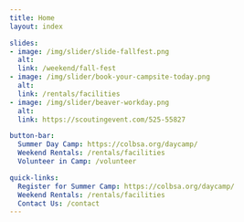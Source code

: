 ```yaml
---
title: Home
layout: index

slides:
- image: /img/slider/slide-fallfest.png
  alt:
  link: /weekend/fall-fest
- image: /img/slider/book-your-campsite-today.png
  alt:
  link: /rentals/facilities
- image: /img/slider/beaver-workday.png
  alt:
  link: https://scoutingevent.com/525-55827

button-bar:
  Summer Day Camp: https://colbsa.org/daycamp/
  Weekend Rentals: /rentals/facilities
  Volunteer in Camp: /volunteer

quick-links:
  Register for Summer Camp: https://colbsa.org/daycamp/
  Weekend Rentals: /rentals/facilities
  Contact Us: /contact
---
```

